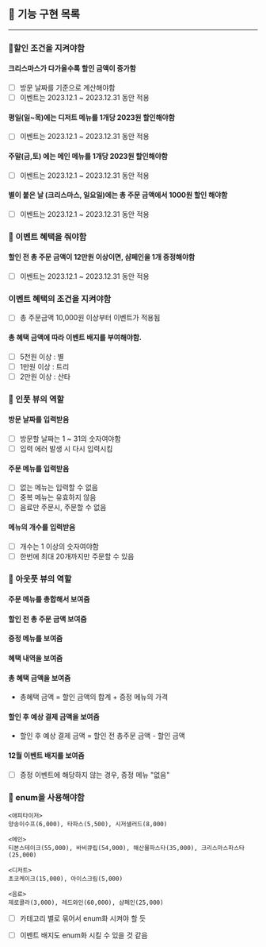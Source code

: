 ## 📢 기능 구현 목록
___
### 📌할인 조건을 지켜야함

#### 크리스마스가 다가올수록 할인 금액이 증가함

- [ ] 방문 날짜를 기준으로 계산해야함
- [ ] 이벤트는 2023.12.1 ~ 2023.12.31 동안 적용

#### 평일(일~목)에는 디저트 메뉴를 1개당 2023원 할인해야함

- [ ] 이벤트는 2023.12.1 ~ 2023.12.31 동안 적용

#### 주말(금,토) 에는 메인 메뉴를 1개당 2023원 할인해야함

- [ ] 이벤트는 2023.12.1 ~ 2023.12.31 동안 적용

#### 별이 붙은 날 (크리스마스, 일요일)에는 총 주문 금액에서 1000원 할인 해야함

- [ ] 이벤트는 2023.12.1 ~ 2023.12.31 동안 적용

### 📌 이벤트 혜택을 줘야함
#### 할인 전 총 주문 금액이 12만원 이상이면, 샴페인을 1개 증정해야함

- [ ] 이벤트는 2023.12.1 ~ 2023.12.31 동안 적용

### 이벤트 혜택의 조건을 지켜야함

- [ ] 총 주문금액 10,000원 이상부터 이벤트가 적용됨

#### 총 혜택 금액에 따라 이벤트 배지를 부여해야함.

- [ ] 5천원 이상 : 별
- [ ] 1만원 이상 : 트리
- [ ] 2만원 이상 : 산타

### 📌 인풋 뷰의 역할

#### 방문 날짜를 입력받음

- [ ] 방문할 날짜는 1 ~ 31의 숫자여야함
- [ ] 입력 에러 발생 시 다시 입력시킴

#### 주문 메뉴를 입력받음

- [ ] 없는 메뉴는 입력할 수 없음
- [ ] 중복 메뉴는 유효하지 않음
- [ ] 음료만 주문시, 주문할 수 없음

#### 메뉴의 개수를 입력받음

- [ ] 개수는 1 이상의 숫자여야함
- [ ] 한번에 최대 20개까지만 주문할 수 있음

### 📌 아웃풋 뷰의 역할
#### 주문 메뉴를 총합해서 보여줌

#### 할인 전 총 주문 금액 보여줌

#### 증정 메뉴를 보여줌

#### 혜택 내역을 보여줌

#### 총 혜택 금액을 보여줌

- 총혜택 금액 = 할인 금액의 합계 + 증정 메뉴의 가격

#### 할인 후 예상 결제 금액을 보여줌

- 할인 후 예상 결제 금액 = 할인 전 총주문 금액 - 할인 금액

#### 12월 이벤트 배지를 보여줌

- [ ] 증정 이벤트에 해당하지 않는 경우, 증정 메뉴 "없음"

### 📌 enum을 사용해야함

```
<애피타이저>
양송이수프(6,000), 타파스(5,500), 시저샐러드(8,000)

<메인>
티본스테이크(55,000), 바비큐립(54,000), 해산물파스타(35,000), 크리스마스파스타(25,000)

<디저트>
초코케이크(15,000), 아이스크림(5,000)

<음료>
제로콜라(3,000), 레드와인(60,000), 샴페인(25,000)
```

- [ ] 카테고리 별로 묶어서 enum화 시켜야 할 듯
- [ ] 이벤트 배지도 enum화 시킬 수 있을 것 같음

